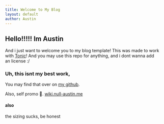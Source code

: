 ```yaml
---
title: Welcome to My Blog
layout: default
author: Austin
---
```


## Hello!!!!! Im Austin
And i just want to welcome you to my blog template!
This was made to work with [Tonic](https://tonic.hackclub.com/)!
And you may use this repo for anything, and i dont wanna add an license :/

### Uh, this isnt my best work,
You may find that over on [my github](github.com/null-austin).

Also, self promo :tongue:. [wiki.null-austin.me](https://wiki.null-austin.me)

#### also
the sizing sucks, be honest